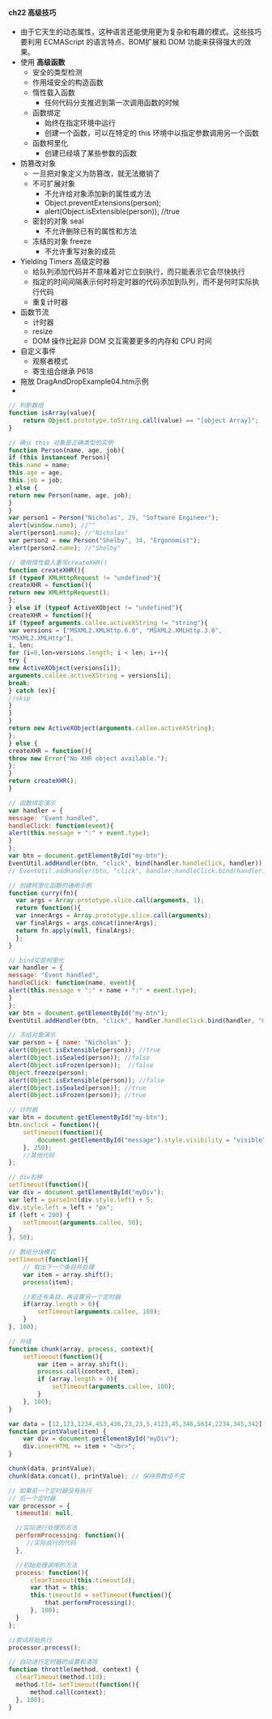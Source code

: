 #### **ch22 高级技巧**

* 由于它天生的动态属性，这种语言还能使用更为复杂和有趣的模式。这些技巧要利用 ECMAScript 的语言特点、BOM扩展和 DOM 功能来获得强大的效果。
* 使用 **高级函数**
  * 安全的类型检测
  * 作用域安全的构造函数
  * 惰性载入函数
    * 任何代码分支推迟到第一次调用函数的时候
  * 函数绑定 
    * 始终在指定环境中运行
    * 创建一个函数，可以在特定的 this 环境中以指定参数调用另一个函数
  * 函数柯里化
    * 创建已经填了某些参数的函数
* 防篡改对象
  * 一旦把对象定义为防篡改，就无法撤销了
  * 不可扩展对象
    * 不允许给对象添加新的属性或方法
    * Object.preventExtensions\(person\);
    * alert\(Object.isExtensible\(person\)\); //true
  * 密封的对象 seal
    * 不允许删除已有的属性和方法
  * 冻结的对象 freeze
    * 不允许重写对象的成员
* Yielding Timers 高级定时器
  * 给队列添加代码并不意味着对它立刻执行，而只能表示它会尽快执行
  * 指定的时间间隔表示何时将定时器的代码添加到队列，而不是何时实际执行代码
  * 重复计时器
* 函数节流
  * 计时器
  * resize
  * DOM 操作比起非 DOM 交互需要更多的内存和 CPU 时间
* 自定义事件
  * 观察者模式
  * 寄生组合继承 P618
* 拖放 DragAndDropExample04.htm示例
* 
```js
// 判断数组
function isArray(value){
    return Object.prototype.toString.call(value) == "[object Array]";
}

// 确认 this 对象是正确类型的实例
function Person(name, age, job){
if (this instanceof Person){
this.name = name;
this.age = age;
this.job = job;
} else {
return new Person(name, age, job);
}
}
var person1 = Person("Nicholas", 29, "Software Engineer");
alert(window.name); //""
alert(person1.name); //"Nicholas"
var person2 = new Person("Shelby", 34, "Ergonomist");
alert(person2.name); //"Shelby"

// 使用惰性载入重写createXHR()
function createXHR(){
if (typeof XMLHttpRequest != "undefined"){
createXHR = function(){
return new XMLHttpRequest();
};
} else if (typeof ActiveXObject != "undefined"){
createXHR = function(){
if (typeof arguments.callee.activeXString != "string"){
var versions = ["MSXML2.XMLHttp.6.0", "MSXML2.XMLHttp.3.0",
"MSXML2.XMLHttp"],
i, len;
for (i=0,len=versions.length; i < len; i++){
try {
new ActiveXObject(versions[i]);
arguments.callee.activeXString = versions[i];
break;
} catch (ex){
//skip
}
}
}
return new ActiveXObject(arguments.callee.activeXString);
};
} else {
createXHR = function(){
throw new Error("No XHR object available.");
};
}
return createXHR();
}

// 函数绑定演示
var handler = {
message: "Event handled",
handleClick: function(event){
alert(this.message + ":" + event.type);
}
};
var btn = document.getElementById("my-btn");
EventUtil.addHandler(btn, "click", bind(handler.handleClick, handler));
// EventUtil.addHandler(btn, "click", handler.handleClick.bind(handler));

// 创建柯里化函数的通用示例
function curry(fn){
  var args = Array.prototype.slice.call(arguments, 1);
  return function(){
  var innerArgs = Array.prototype.slice.call(arguments);
  var finalArgs = args.concat(innerArgs);
  return fn.apply(null, finalArgs);
  };
}

// bind实现柯里化
var handler = {
message: "Event handled",
handleClick: function(name, event){
alert(this.message + ":" + name + ":" + event.type);
}
};
var btn = document.getElementById("my-btn");
EventUtil.addHandler(btn, "click", handler.handleClick.bind(handler, "my-btn"));

// 冻结对象演示
var person = { name: "Nicholas" };
alert(Object.isExtensible(person)); //true
alert(Object.isSealed(person)); //false
alert(Object.isFrozen(person));  //false
Object.freeze(person);
alert(Object.isExtensible(person)); //false
alert(Object.isSealed(person)); //true
alert(Object.isFrozen(person)); //true

// 计时器
var btn = document.getElementById("my-btn");
btn.onclick = function(){
    setTimeout(function(){
        document.getElementById("message").style.visibility = "visible";
    }, 250);
    //其他代码
};

// div右移
setTimeout(function(){
var div = document.getElementById("myDiv");
var left = parseInt(div.style.left) + 5;
div.style.left = left + "px";
if (left < 200) {
    setTimeout(arguments.callee, 50);
}
}, 50);

// 数组分块模式
setTimeout(function(){
    // 取出下一个条目并处理
    var item = array.shift();    
    process(item);

    //若还有条目，再设置另一个定时器
    if(array.length > 0){
        setTimeout(arguments.callee, 100);
    }
}, 100);

// 升级
function chunk(array, process, context){
    setTimeout(function(){
        var item = array.shift();
        process.call(context, item);
        if (array.length > 0){
            setTimeout(arguments.callee, 100);
        }
    }, 100);
}

var data = [12,123,1234,453,436,23,23,5,4123,45,346,5634,2234,345,342];
function printValue(item) {
    var div = document.getElementById("myDiv");
    div.innerHTML += item + "<br>";
}

chunk(data, printValue);
chunk(data.concat(), printValue); // 保持原数组不变

// 如果前一个定时器没有执行
// 后一个定时器
var processor = {
  timeoutId: null,

  //实际进行处理的方法
  performProcessing: function(){
     //实际执行的代码
  },

  //初始处理调用的方法
  process: function(){
      clearTimeout(this.timeoutId);
      var that = this;
      this.timeoutId = setTimeout(function(){
          that.performProcessing();
      }, 100);
  }
};

//尝试开始执行
processor.process();

// 自动进行定时器的设置和清除
function throttle(method, context) {
  clearTimeout(method.tId);
  method.tId= setTimeout(function(){
      method.call(context);
  }, 100);
}
```



